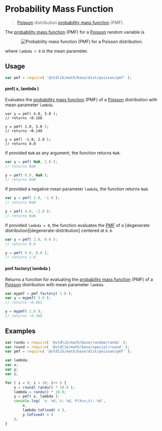 Probability Mass Function
===

> [Poisson][poisson] distribution [probability mass function][pmf] (PMF).

<!-- <intro> -->

The [probability mass function][pmf] (PMF) for a [Poisson][poisson] random variable is

<!-- <equation class="equation" label="eq:pmf" align="center" raw="f(x;\lambda)=P(X=x;\lambda)=\begin{cases} \tfrac{\lambda^x}{x!}e^{-\lambda} &amp; \text{ for } x = 0,1,2,\ldots \\
0 &amp; \text{ otherwise}
\end{cases}" alt="Probability mass function (PMF) for a Poisson distribution."> -->

<div class="equation" align="center" data-raw-text="f(x;\lambda)=P(X=x;\lambda)=\begin{cases} \tfrac{\lambda^x}{x!}e^{-\lambda} &amp; \text{ for } x = 0,1,2,\ldots \\
0 &amp; \text{ otherwise}
\end{cases}" data-equation="eq:pmf">
    <img src="" alt="Probability mass function (PMF) for a Poisson distribution.">
    <br>
</div>

<!-- </equation> -->

where `lambda > 0` is the mean parameter.

<!-- </intro> -->

<!-- <usage> -->

## Usage
``` javascript
var pmf = require( '@stdlib/math/base/dist/poisson/pmf' );
```

#### pmf( x, lambda )

Evaluates the [probability mass function][pmf] (PMF) of a [Poisson][poisson] distribution with mean parameter `lambda`.

``` javscript
var y = pmf( 4.0, 3.0 );
// returns ~0.168

y = pmf( 1.0, 3.0 );
// returns ~0.149

y = pmf( -1.0, 2.0 );
// returns 0.0
```

If provided `NaN` as any argument, the function returns `NaN`.

``` javascript
var y = pmf( NaN, 2.0 );
// returns NaN

y = pmf( 0.0, NaN );
// returns NaN
```

If provided a negative mean parameter `lambda`, the function returns `NaN`.

``` javascript
var y = pmf( 2.0, -1.0 );
// returns NaN

y = pmf( 4.0, -2.0 );
// returns NaN
```

If provided `lambda = 0`, the function evaluates the [PMF][pmf] of a [degenerate distribution][degenerate-distribution] centered at `0.0`.

``` javascript
var y = pmf( 2.0, 0.0 );
// returns 0.0

y = pmf( 0.0, 0.0 );
// returns 1.0
```

#### pmf.factory( lambda )

Returns a function for evaluating the [probability mass function][pmf] (PMF) of a [Poisson][poisson] distribution with mean parameter `lambda`.

``` javascript
var mypmf = pmf.factory( 1.0 );
var y = mypmf( 3.0 );
// returns ~0.061

y = mypmf( 1.0 );
// returns ~0.368
```

<!-- </usage> -->

<!-- <examples> -->

## Examples

``` javascript
var randu = require( '@stdlib/math/base/random/randu' );
var round = require( '@stdlib/math/base/special/round' );
var pmf = require( '@stdlib/math/base/dist/poisson/pmf' );

var lambda;
var x;
var y;
var i;

for ( i = 0; i < 10; i++ ) {
    x = round( randu() * 10.0 );
    lambda = randu() * 10.0;
    y = pmf( x, lambda );
    console.log( 'x: %d, λ: %d, P(X=x;λ): %d',
        x,
        lambda.toFixed( 4 ),
        y.toFixed( 4 )
    );
}
```

<!-- </examples> -->


<!-- <links> -->

[poisson]: https://en.wikipedia.org/wiki/Poisson_distribution
[pmf]: https://en.wikipedia.org/wiki/Probability_mass_function

<!-- </links> -->
